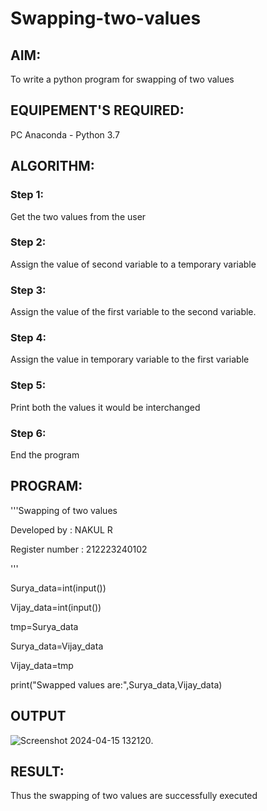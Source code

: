 # Swapping-two-values
## AIM:
To write a python program for swapping of two values
## EQUIPEMENT'S REQUIRED: 
PC
Anaconda - Python 3.7
## ALGORITHM: 
### Step 1:
Get the two values from the user
### Step 2: 
Assign the value of second variable to a temporary variable 
### Step 3: 
Assign the value of the first variable to the second variable.
### Step 4:  
Assign the value in temporary variable to the first variable
### Step 5: 
Print both the values it would be interchanged
### Step 6: 
End the program
## PROGRAM:
'''Swapping of two values

Developed by : NAKUL R

Register number : 212223240102

'''

Surya_data=int(input())

Vijay_data=int(input())

tmp=Surya_data

Surya_data=Vijay_data

Vijay_data=tmp

print("Swapped values are:",Surya_data,Vijay_data)

## OUTPUT 
![Screenshot 2024-04-15 132120](https://github.com/Nakul1411/Swapping-two-values/assets/138849780/5cea262b-55b5-4a80-8f4c-950261208b75).




## RESULT:
Thus the swapping of two values are successfully executed



